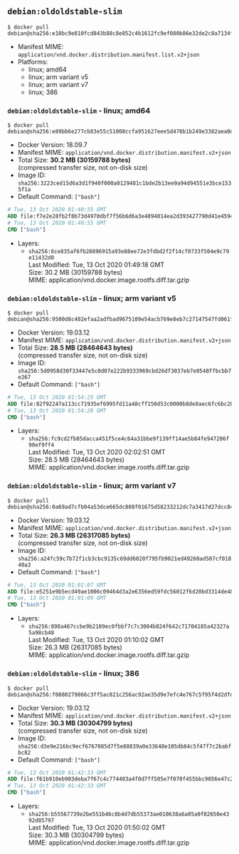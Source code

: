 ## `debian:oldoldstable-slim`

```console
$ docker pull debian@sha256:e10bc9e810fcd843b88c8e852c4b1612fc9ef080b86e32de2c8a7134fbd74901
```

-	Manifest MIME: `application/vnd.docker.distribution.manifest.list.v2+json`
-	Platforms:
	-	linux; amd64
	-	linux; arm variant v5
	-	linux; arm variant v7
	-	linux; 386

### `debian:oldoldstable-slim` - linux; amd64

```console
$ docker pull debian@sha256:e89bb6e277cb83e55c51008ccfa951627eee5d478b1b249e3382aea0d88ede9f
```

-	Docker Version: 18.09.7
-	Manifest MIME: `application/vnd.docker.distribution.manifest.v2+json`
-	Total Size: **30.2 MB (30159788 bytes)**  
	(compressed transfer size, not on-disk size)
-	Image ID: `sha256:3223ced15d6a3d1f940f000a0129481c1bde2b13ee9a94d94551e3bce1535f1a`
-	Default Command: `["bash"]`

```dockerfile
# Tue, 13 Oct 2020 01:40:55 GMT
ADD file:f7e2e28fb2f8b73d4970dbf7f56b6d6a3e4894014ea2d393427790d41e459426 in / 
# Tue, 13 Oct 2020 01:40:55 GMT
CMD ["bash"]
```

-	Layers:
	-	`sha256:6ce835af6fb28896915a93e88ee72e3fdbd2f2f14cf0733f504e9c79e11432d0`  
		Last Modified: Tue, 13 Oct 2020 01:49:18 GMT  
		Size: 30.2 MB (30159788 bytes)  
		MIME: application/vnd.docker.image.rootfs.diff.tar.gzip

### `debian:oldoldstable-slim` - linux; arm variant v5

```console
$ docker pull debian@sha256:9500d8c402efaa2adfbad9675109e54acb769e8eb7c27147547fd061f1ca40b1
```

-	Docker Version: 19.03.12
-	Manifest MIME: `application/vnd.docker.distribution.manifest.v2+json`
-	Total Size: **28.5 MB (28464643 bytes)**  
	(compressed transfer size, not on-disk size)
-	Image ID: `sha256:5d0958d30f33447e5c0d07e222b9333969cbd26df3037eb7e0548ffbcbb7e267`
-	Default Command: `["bash"]`

```dockerfile
# Tue, 13 Oct 2020 01:54:25 GMT
ADD file:82f92247a113cc71935ef6995fd11a48cff150d53c0000b8de8aec6fc6bc288b in / 
# Tue, 13 Oct 2020 01:54:28 GMT
CMD ["bash"]
```

-	Layers:
	-	`sha256:fc9cd2fb85dacca451f5ce4c64a31bbe9f139ff14ae5b84fe947206f90ef9ff4`  
		Last Modified: Tue, 13 Oct 2020 02:02:51 GMT  
		Size: 28.5 MB (28464643 bytes)  
		MIME: application/vnd.docker.image.rootfs.diff.tar.gzip

### `debian:oldoldstable-slim` - linux; arm variant v7

```console
$ docker pull debian@sha256:0a69ad7cfb04a53dce665dc808f01675d58233212dc7a3417d27dcc842aea8a9
```

-	Docker Version: 19.03.12
-	Manifest MIME: `application/vnd.docker.distribution.manifest.v2+json`
-	Total Size: **26.3 MB (26317085 bytes)**  
	(compressed transfer size, not on-disk size)
-	Image ID: `sha256:a24fc59c7b72f1cb3cbc9135c69dd6020f795fb9021ed49260ad507cf01840a3`
-	Default Command: `["bash"]`

```dockerfile
# Tue, 13 Oct 2020 01:01:07 GMT
ADD file:e5251e9b5ecd49ae1006c09464d3a2e6356ed59fdc56012f6d20bd3314de484e in / 
# Tue, 13 Oct 2020 01:01:09 GMT
CMD ["bash"]
```

-	Layers:
	-	`sha256:898a467ccbe9b2189ec0fbbf7c7c3004b824f642c71704185a42327a5a98cb48`  
		Last Modified: Tue, 13 Oct 2020 01:10:02 GMT  
		Size: 26.3 MB (26317085 bytes)  
		MIME: application/vnd.docker.image.rootfs.diff.tar.gzip

### `debian:oldoldstable-slim` - linux; 386

```console
$ docker pull debian@sha256:f0880279866c3ff5ac821c256ac92ae35d9e7efc4e767c5f95f4d2dfd7d529c8
```

-	Docker Version: 19.03.12
-	Manifest MIME: `application/vnd.docker.distribution.manifest.v2+json`
-	Total Size: **30.3 MB (30304799 bytes)**  
	(compressed transfer size, not on-disk size)
-	Image ID: `sha256:d3e9e216bc9ecf6767085d7f5e88839a0e33648e105db84c5f47f7c2babfbc82`
-	Default Command: `["bash"]`

```dockerfile
# Tue, 13 Oct 2020 01:42:33 GMT
ADD file:f61b910eb903deba7f67c4c774403a4f0d7ff505e7f070f455bbc9056e47c2e6 in / 
# Tue, 13 Oct 2020 01:42:33 GMT
CMD ["bash"]
```

-	Layers:
	-	`sha256:b55567739e2be551b46c8b4d7db55373ae010638a6a05a0f02650e4392d85797`  
		Last Modified: Tue, 13 Oct 2020 01:50:02 GMT  
		Size: 30.3 MB (30304799 bytes)  
		MIME: application/vnd.docker.image.rootfs.diff.tar.gzip

